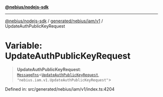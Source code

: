 [**@nebius/nodejs-sdk**](../../../../../README.md)

---

[@nebius/nodejs-sdk](../../../../../README.md) / [generated/nebius/iam/v1](../README.md) / UpdateAuthPublicKeyRequest

# Variable: UpdateAuthPublicKeyRequest

> **UpdateAuthPublicKeyRequest**: [`MessageFns`](../../../../../runtime/protos/core/interfaces/MessageFns.md)\<[`UpdateAuthPublicKeyRequest`](../interfaces/UpdateAuthPublicKeyRequest.md), `"nebius.iam.v1.UpdateAuthPublicKeyRequest"`\>

Defined in: src/generated/nebius/iam/v1/index.ts:4204
